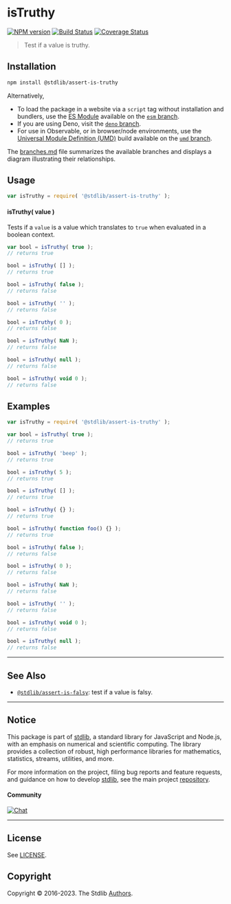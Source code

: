 <!--

@license Apache-2.0

Copyright (c) 2018 The Stdlib Authors.

Licensed under the Apache License, Version 2.0 (the "License");
you may not use this file except in compliance with the License.
You may obtain a copy of the License at

   http://www.apache.org/licenses/LICENSE-2.0

Unless required by applicable law or agreed to in writing, software
distributed under the License is distributed on an "AS IS" BASIS,
WITHOUT WARRANTIES OR CONDITIONS OF ANY KIND, either express or implied.
See the License for the specific language governing permissions and
limitations under the License.

-->

# isTruthy

[![NPM version][npm-image]][npm-url] [![Build Status][test-image]][test-url] [![Coverage Status][coverage-image]][coverage-url] <!-- [![dependencies][dependencies-image]][dependencies-url] -->

> Test if a value is truthy.

<section class="installation">

## Installation

```bash
npm install @stdlib/assert-is-truthy
```

Alternatively,

-   To load the package in a website via a `script` tag without installation and bundlers, use the [ES Module][es-module] available on the [`esm` branch][esm-url].
-   If you are using Deno, visit the [`deno` branch][deno-url].
-   For use in Observable, or in browser/node environments, use the [Universal Module Definition (UMD)][umd] build available on the [`umd` branch][umd-url].

The [branches.md][branches-url] file summarizes the available branches and displays a diagram illustrating their relationships.

</section>

<section class="usage">

## Usage

```javascript
var isTruthy = require( '@stdlib/assert-is-truthy' );
```

#### isTruthy( value )

Tests if a `value` is a value which translates to `true` when evaluated in a boolean context.

```javascript
var bool = isTruthy( true );
// returns true

bool = isTruthy( [] );
// returns true

bool = isTruthy( false );
// returns false

bool = isTruthy( '' );
// returns false

bool = isTruthy( 0 );
// returns false

bool = isTruthy( NaN );
// returns false

bool = isTruthy( null );
// returns false

bool = isTruthy( void 0 );
// returns false
```

</section>

<!-- /.usage -->

<section class="examples">

## Examples

<!-- eslint-disable no-empty-function, no-restricted-syntax -->

<!-- eslint no-undef: "error" -->

```javascript
var isTruthy = require( '@stdlib/assert-is-truthy' );

var bool = isTruthy( true );
// returns true

bool = isTruthy( 'beep' );
// returns true

bool = isTruthy( 5 );
// returns true

bool = isTruthy( [] );
// returns true

bool = isTruthy( {} );
// returns true

bool = isTruthy( function foo() {} );
// returns true

bool = isTruthy( false );
// returns false

bool = isTruthy( 0 );
// returns false

bool = isTruthy( NaN );
// returns false

bool = isTruthy( '' );
// returns false

bool = isTruthy( void 0 );
// returns false

bool = isTruthy( null );
// returns false
```

</section>

<!-- /.examples -->

<!-- Section for related `stdlib` packages. Do not manually edit this section, as it is automatically populated. -->

<section class="related">

* * *

## See Also

-   <span class="package-name">[`@stdlib/assert-is-falsy`][@stdlib/assert/is-falsy]</span><span class="delimiter">: </span><span class="description">test if a value is falsy.</span>

</section>

<!-- /.related -->

<!-- Section for all links. Make sure to keep an empty line after the `section` element and another before the `/section` close. -->


<section class="main-repo" >

* * *

## Notice

This package is part of [stdlib][stdlib], a standard library for JavaScript and Node.js, with an emphasis on numerical and scientific computing. The library provides a collection of robust, high performance libraries for mathematics, statistics, streams, utilities, and more.

For more information on the project, filing bug reports and feature requests, and guidance on how to develop [stdlib][stdlib], see the main project [repository][stdlib].

#### Community

[![Chat][chat-image]][chat-url]

---

## License

See [LICENSE][stdlib-license].


## Copyright

Copyright &copy; 2016-2023. The Stdlib [Authors][stdlib-authors].

</section>

<!-- /.stdlib -->

<!-- Section for all links. Make sure to keep an empty line after the `section` element and another before the `/section` close. -->

<section class="links">

[npm-image]: http://img.shields.io/npm/v/@stdlib/assert-is-truthy.svg
[npm-url]: https://npmjs.org/package/@stdlib/assert-is-truthy

[test-image]: https://github.com/stdlib-js/assert-is-truthy/actions/workflows/test.yml/badge.svg?branch=main
[test-url]: https://github.com/stdlib-js/assert-is-truthy/actions/workflows/test.yml?query=branch:main

[coverage-image]: https://img.shields.io/codecov/c/github/stdlib-js/assert-is-truthy/main.svg
[coverage-url]: https://codecov.io/github/stdlib-js/assert-is-truthy?branch=main

<!--

[dependencies-image]: https://img.shields.io/david/stdlib-js/assert-is-truthy.svg
[dependencies-url]: https://david-dm.org/stdlib-js/assert-is-truthy/main

-->

[chat-image]: https://img.shields.io/gitter/room/stdlib-js/stdlib.svg
[chat-url]: https://gitter.im/stdlib-js/stdlib/

[stdlib]: https://github.com/stdlib-js/stdlib

[stdlib-authors]: https://github.com/stdlib-js/stdlib/graphs/contributors

[umd]: https://github.com/umdjs/umd
[es-module]: https://developer.mozilla.org/en-US/docs/Web/JavaScript/Guide/Modules

[deno-url]: https://github.com/stdlib-js/assert-is-truthy/tree/deno
[umd-url]: https://github.com/stdlib-js/assert-is-truthy/tree/umd
[esm-url]: https://github.com/stdlib-js/assert-is-truthy/tree/esm
[branches-url]: https://github.com/stdlib-js/assert-is-truthy/blob/main/branches.md

[stdlib-license]: https://raw.githubusercontent.com/stdlib-js/assert-is-truthy/main/LICENSE

<!-- <related-links> -->

[@stdlib/assert/is-falsy]: https://github.com/stdlib-js/assert-is-falsy

<!-- </related-links> -->

</section>

<!-- /.links -->

